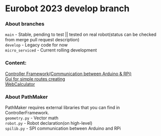 # Eurobot 2023 develop branch
### About branches
`main` - Stable, pending to test || tested on real robot(status can be checked from merge pull request description)</br>
`develop` - Legacy code for now </br>
`micro_serviced` - Current rolling development
### Content:
[Controller Framework(Communication between Arduino & RPi)](/ControllerFramework) </br>
[Gui for simple routes creating](/PathMaker) </br>
[WebCalculator](https://ret7020.github.io/EurobotCalculator/)
### About PathMaker
PathMaker requires external libraries that you can find in ControllerFramework. </br>
`geometry.py` - Vector math </br>
`robot.py` - Robot declaration(on high-level) </br>
`spilib.py` - SPI communication between Arduino and RPi